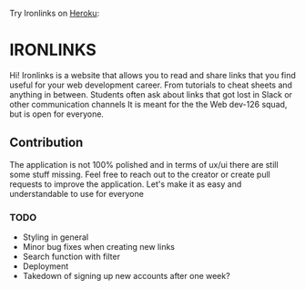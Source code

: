 Try Ironlinks on [Heroku](https://khan.github.io/KaTeX/):

# IRONLINKS

Hi! Ironlinks is a website that allows you to read and share links that you find useful for your web development career. From tutorials to cheat sheets and anything in between. Students often ask about links that got lost in Slack or other communication channels It is meant for the the Web dev-126 squad, but is open for everyone.

## Contribution

The application is not 100% polished and in terms of ux/ui there are still some stuff missing. Feel free to reach out to the creator or create pull requests to improve the application. Let's make it as easy and understandable to use for everyone

### TODO

- Styling in general
- Minor bug fixes when creating new links
- Search function with filter
- Deployment
- Takedown of signing up new accounts after one week?
